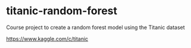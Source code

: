 # titanic-random-forest
Course project to create a random forest model using the Titanic dataset

https://www.kaggle.com/c/titanic
